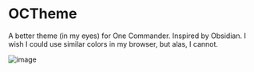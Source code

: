 # OCTheme
A better theme (in my eyes) for One Commander. Inspired by Obsidian. I wish I could use similar colors in my browser, but alas, I cannot.

![image](https://user-images.githubusercontent.com/23195959/216634883-a83f57f5-11eb-48ff-b281-d12c2118dc6f.png)

